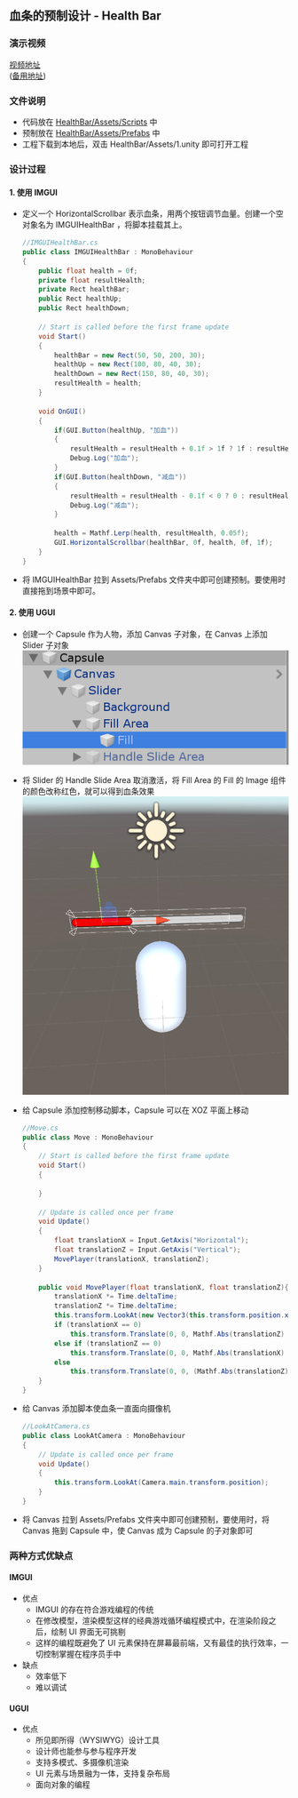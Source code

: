 ## 血条的预制设计 - Health Bar

### 演示视频

<a href = "https://www.ixigua.com/i6761802929105010702/">视频地址</a>  
(<a href = "https://github.com/guojj33/Unity3DLearning/blob/master/HW9/assets/HealthBar.mp4" target = "_blank" >备用地址</a>)

### 文件说明

- 代码放在 [HealthBar/Assets/Scripts](https://github.com/guojj33/Unity3DLearning/tree/master/HW9/HealthBar/Assets/Scripts) 中
- 预制放在 [HealthBar/Assets/Prefabs](https://github.com/guojj33/Unity3DLearning/tree/master/HW9/HealthBar/Assets/Prefabs) 中
- 工程下载到本地后，双击 HealthBar/Assets/1.unity 即可打开工程

### 设计过程

#### 1. 使用 IMGUI
- 定义一个 HorizontalScrollbar 表示血条，用两个按钮调节血量。创建一个空对象名为 IMGUIHealthBar ，将脚本挂载其上。
    ```C#  
    //IMGUIHealthBar.cs
    public class IMGUIHealthBar : MonoBehaviour
    {
        public float health = 0f;
        private float resultHealth;
        private Rect healthBar;
        public Rect healthUp;
        public Rect healthDown;

        // Start is called before the first frame update
        void Start()
        {    
            healthBar = new Rect(50, 50, 200, 30);
            healthUp = new Rect(100, 80, 40, 30);
            healthDown = new Rect(150, 80, 40, 30);
            resultHealth = health;
        }

        void OnGUI()
        {
            if(GUI.Button(healthUp, "加血"))
            {
                resultHealth = resultHealth + 0.1f > 1f ? 1f : resultHealth + 0.1f;
                Debug.Log("加血");
            }
            if(GUI.Button(healthDown, "减血"))
            {
                resultHealth = resultHealth - 0.1f < 0 ? 0 : resultHealth - 0.1f;
                Debug.Log("减血");
            }

            health = Mathf.Lerp(health, resultHealth, 0.05f);
            GUI.HorizontalScrollbar(healthBar, 0f, health, 0f, 1f);
        }
    }
    ```

- 将 IMGUIHealthBar 拉到 Assets/Prefabs 文件夹中即可创建预制。要使用时直接拖到场景中即可。

#### 2. 使用 UGUI
- 创建一个 Capsule 作为人物，添加 Canvas 子对象，在 Canvas 上添加 Slider 子对象  
![](assets/1.PNG)

- 将 Slider 的 Handle Slide Area 取消激活，将 Fill Area 的 Fill 的 Image 组件的颜色改称红色，就可以得到血条效果  
![](assets/2.PNG)

- 给 Capsule 添加控制移动脚本，Capsule 可以在 XOZ 平面上移动  
    ```C#
    //Move.cs
    public class Move : MonoBehaviour
    {
        // Start is called before the first frame update
        void Start()
        {
            
        }

        // Update is called once per frame
        void Update()
        {
            float translationX = Input.GetAxis("Horizontal");
            float translationZ = Input.GetAxis("Vertical");
            MovePlayer(translationX, translationZ);
        }
        
        public void MovePlayer(float translationX, float translationZ){
            translationX *= Time.deltaTime;
            translationZ *= Time.deltaTime;
            this.transform.LookAt(new Vector3(this.transform.position.x + translationX, this.transform.position.y, this.transform.position.z + translationZ));
            if (translationX == 0)
                this.transform.Translate(0, 0, Mathf.Abs(translationZ) * 5);
            else if (translationZ == 0)
                this.transform.Translate(0, 0, Mathf.Abs(translationX) * 5);
            else
                this.transform.Translate(0, 0, (Mathf.Abs(translationZ) + Mathf.Abs(translationX)) * 2.5f);
        }
    }
    ```

- 给 Canvas 添加脚本使血条一直面向摄像机  
    ```C#
    //LookAtCamera.cs
    public class LookAtCamera : MonoBehaviour
    {
        // Update is called once per frame
        void Update()
        {
            this.transform.LookAt(Camera.main.transform.position);
        }
    }
    ```
- 将 Canvas 拉到 Assets/Prefabs 文件夹中即可创建预制，要使用时，将 Canvas 拖到 Capsule 中，使 Canvas 成为 Capsule 的子对象即可

### 两种方式优缺点
#### IMGUI
- 优点
  - IMGUI 的存在符合游戏编程的传统
  - 在修改模型，渲染模型这样的经典游戏循环编程模式中，在渲染阶段之后，绘制 UI 界面无可挑剔
  - 这样的编程既避免了 UI 元素保持在屏幕最前端，又有最佳的执行效率，一切控制掌握在程序员手中
- 缺点
  - 效率低下
  - 难以调试

#### UGUI
- 优点
  - 所见即所得（WYSIWYG）设计工具
  - 设计师也能参与参与程序开发
  - 支持多模式、多摄像机渲染
  - UI 元素与场景融为一体，支持复杂布局
  - 面向对象的编程